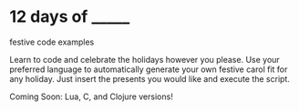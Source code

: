 # 12 days of _____
festive code examples

Learn to code and celebrate the holidays however you please. Use your preferred language to automatically generate your own festive carol fit for any holiday. Just insert the presents you would like and execute the script.

Coming Soon: Lua, C, and Clojure versions!
